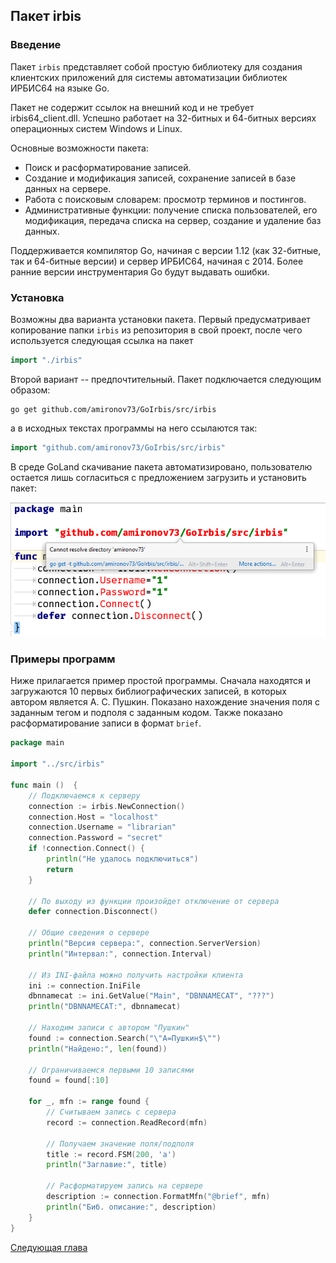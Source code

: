 ## Пакет irbis

### Введение

Пакет `irbis` представляет собой простую библиотеку для создания клиентских приложений для системы автоматизации библиотек ИРБИС64 на языке Go.

Пакет не содержит ссылок на внешний код и не требует irbis64_client.dll. Успешно работает на 32-битных и 64-битных версиях операционных систем Windows и Linux.

Основные возможности пакета:

* Поиск и расформатирование записей.
* Создание и модификация записей, сохранение записей в базе данных на сервере.
* Работа с поисковым словарем: просмотр терминов и постингов.
* Административные функции: получение списка пользователей, его модификация, передача списка на сервер, создание и удаление баз данных.

Поддерживается компилятор Go, начиная с версии 1.12 (как 32-битные, так и 64-битные версии) и сервер ИРБИС64, начиная с 2014. Более ранние версии инструментария Go будут выдавать ошибки.

### Установка

Возможны два варианта установки пакета. Первый предусматривает копирование папки `irbis` из репозитория в свой проект, после чего используется следующая ссылка на пакет

```go
import "./irbis"
```

Второй вариант -- предпочтительный. Пакет подключается следующим образом:

```
go get github.com/amironov73/GoIrbis/src/irbis
```

а в исходных текстах программы на него ссылаются так:

```go
import "github.com/amironov73/GoIrbis/src/irbis"
```

В среде GoLand скачивание пакета автоматизировано, пользователю остается лишь согласиться с предложением загрузить и установить пакет:

![Предложение скачивания](img/go_get.png)

### Примеры программ

Ниже прилагается пример простой программы. Сначала находятся и загружаются 10 первых библиографических записей, в которых автором является А. С. Пушкин. Показано нахождение значения поля с заданным тегом и подполя с заданным кодом. Также показано расформатирование записи в формат `brief`.

```go
package main

import "../src/irbis"

func main ()  {
	// Подключаемся к серверу
	connection := irbis.NewConnection()
	connection.Host = "localhost"
	connection.Username = "librarian"
	connection.Password = "secret"
	if !connection.Connect() {
		println("Не удалось подключиться")
		return
	}

	// По выходу из функции произойдет отключение от сервера
	defer connection.Disconnect()

	// Общие сведения о сервере
	println("Версия сервера:", connection.ServerVersion)
	println("Интервал:", connection.Interval)

	// Из INI-файла можно получить настройки клиента
	ini := connection.IniFile
	dbnnamecat := ini.GetValue("Main", "DBNNAMECAT", "???")
	println("DBNNAMECAT:", dbnnamecat)

	// Находим записи с автором "Пушкин"
	found := connection.Search("\"A=Пушкин$\"")
	println("Найдено:", len(found))

	// Ограничиваемся первыми 10 записями
	found = found[:10]

	for _, mfn := range found {
		// Считываем запись с сервера
		record := connection.ReadRecord(mfn)

		// Получаем значение поля/подполя
		title := record.FSM(200, 'a')
		println("Заглавие:", title)

		// Расформатируем запись на сервере
		description := connection.FormatMfn("@brief", mfn)
		println("Биб. описание:", description)
	}
}
```


[Следующая глава](chapter2.md)
